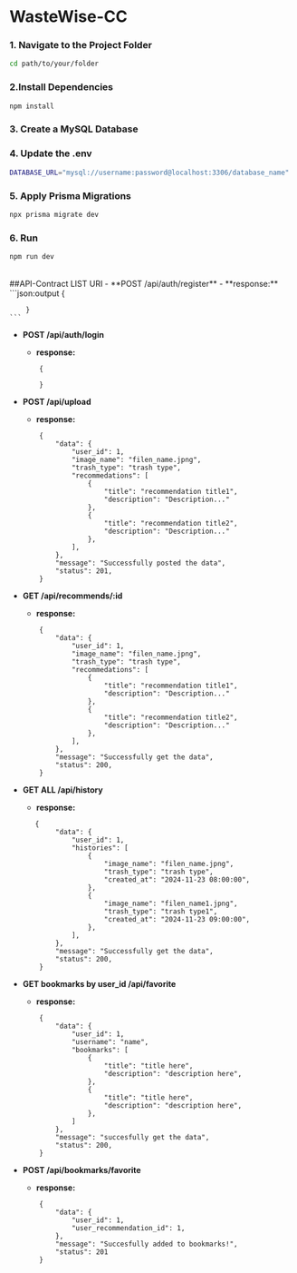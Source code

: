 # WasteWise-CC


### 1. Navigate to the Project Folder

```bash
cd path/to/your/folder
```

### 2.Install Dependencies
```bash
npm install
```
### 3. Create a MySQL Database
### 4. Update the .env
```bash
DATABASE_URL="mysql://username:password@localhost:3306/database_name"
```
### 5. Apply Prisma Migrations
```bash
npx prisma migrate dev
```
### 6. Run 
```bash
npm run dev
```
<br>
##API-Contract
LIST URI
-  **POST /api/auth/register**
    - **response:**
    ```json:output
        {
          
        }
    ```
-  **POST /api/auth/login**
    - **response:**
    ```json:output
        {
          
        }
    ```

-  **POST /api/upload**
    - **response:**
    ```json:output
        {
            "data": {
                "user_id": 1,
                "image_name": "filen_name.jpng",
                "trash_type": "trash type",
                "recommedations": [
                    {
                        "title": "recommendation title1",
                        "description": "Description..."
                    },
                    {
                        "title": "recommendation title2",
                        "description": "Description..."
                    },
                ],
            },
            "message": "Successfully posted the data",
            "status": 201,
        }
    ```
- **GET /api/recommends/:id**
    - **response:**
    ```json:output
        {
            "data": {
                "user_id": 1,
                "image_name": "filen_name.jpng",
                "trash_type": "trash type",
                "recommedations": [
                    {
                        "title": "recommendation title1",
                        "description": "Description..."
                    },
                    {
                        "title": "recommendation title2",
                        "description": "Description..."
                    },
                ],
            },
            "message": "Successfully get the data",
            "status": 200,
        }
    ```
- **GET ALL /api/history**
    - **response:**
    ```json:output
       {
            "data": {
                "user_id": 1,
                "histories": [
                    {
                        "image_name": "filen_name.jpng",
                        "trash_type": "trash type",
                        "created_at": "2024-11-23 08:00:00",
                    },
                    {
                        "image_name": "filen_name1.jpng",
                        "trash_type": "trash type1",
                        "created_at": "2024-11-23 09:00:00",
                    },
                ],
            },
            "message": "Successfully get the data",
            "status": 200,
        }
    ```
- **GET bookmarks by user_id /api/favorite**
    - **response:**
    ```json:output
        {
            "data": {
                "user_id": 1,
                "username": "name",
                "bookmarks": [
                    {
                        "title": "title here",
                        "description": "description here",
                    },
                    {
                        "title": "title here",
                        "description": "description here",
                    },
                ]
            },
            "message": "succesfully get the data",
            "status": 200,
        }
    ```
- **POST /api/bookmarks/favorite**
    - **response:**
    ```json:output
        {
            "data": {
                "user_id": 1,
                "user_recommendation_id": 1,
            },
            "message": "Succesfully added to bookmarks!",
            "status": 201
        }
    ```
